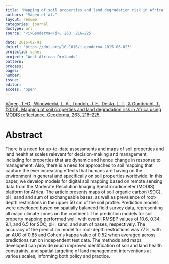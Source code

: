 ```yaml
---
title: "Mapping of soil properties and land degradation risk in Africa using MODIS reflectance."
authors: "Vågen et al."
layout: resume
categories: journal
doctype: url
source: '<i>Geoderma</i>, 263, 216–225'

date: 2016-02-01
doiurl: 'https://doi.org/10.1016/j.geoderma.2015.06.023'
projectid: sahel
project: "West African Drylands"
pattern:
process:
pages:
number:
issue:
editor:
access: 'open'
---
```


[Vågen, T.-G., Winowiecki, L. A., Tondoh, J. E., Desta, L. T., & Gumbricht, T. (2016). Mapping of soil properties and land degradation risk in Africa using MODIS reflectance. Geoderma, 263, 216–225.](https://doi.org/10.1016/j.geoderma.2015.06.023)

<h1 class='foot-description'>Abstract</h1>

There is a need for up-to-date assessments and maps of soil properties and land health at scales relevant for decision-making and management, including for properties that are dynamic and hence change in response to management. Also, there is a need for approaches to soil mapping that capture the ever increasing effects that humans are having on the environment in general and specifically on soil properties worldwide. In this paper, we develop models for digital soil mapping based on remote sensing data from the Moderate Resolution Imaging Spectroradiometer (MODIS) platform for Africa. The article presents maps of soil organic carbon (SOC), pH, sand and sum of exchangeable bases, as well as prevalence of root-depth restrictions in the upper 50 cm of the soil profile. Prediction models were developed based on spatially balanced field survey data, representing all major climate zones on the continent. The prediction models for soil property mapping performed well, with overall RMSEP values of 10.6, 0.34, 9.1, and 6.5 for SOC, pH, sand, and sum of bases, respectively. The accuracy of the prediction model for root-depth restrictions was 77%, with an AUC of 0.85 and Cohen's kappa value of 0.52 when averaged across predictions run on independent test data. The methods and maps developed can provide much improved identification of soil and land health constraints, and spatial targeting of land management interventions at various scales, informing both policy and practice.
